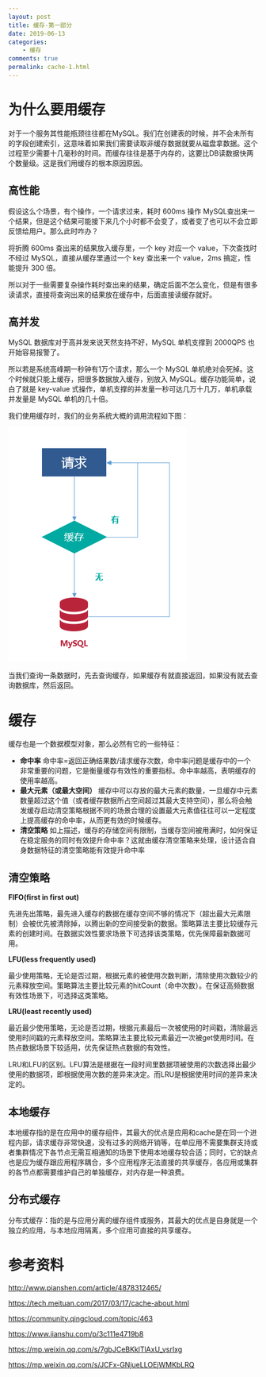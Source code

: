 ```yaml
---
layout: post
title: 缓存-第一部分
date: 2019-06-13
categories:
    - 缓存
comments: true
permalink: cache-1.html
---
```


# 为什么要用缓存

对于一个服务其性能瓶颈往往都在MySQL。我们在创建表的时候，并不会未所有的字段创建索引，这意味着如果我们需要读取非缓存数据就要从磁盘拿数据。这个过程至少需要十几毫秒的时间。而缓存往往是基于内存的，这要比DB读数据快两个数量级。这是我们用缓存的根本原因原因。

## 高性能

假设这么个场景，有个操作，一个请求过来，耗时 600ms 操作 MySQL查出来一个结果，但是这个结果可能接下来几个小时都不会变了，或者变了也可以不会立即反馈给用户。那么此时咋办？

将折腾 600ms 查出来的结果放入缓存里，一个 key 对应一个 value，下次查找时不经过 MySQL，直接从缓存里通过一个 key 查出来一个 value，2ms 搞定，性能提升 300 倍。

所以对于一些需要复杂操作耗时查出来的结果，确定后面不怎么变化，但是有很多读请求，直接将查询出来的结果放在缓存中，后面直接读缓存就好。

## 高并发

MySQL 数据库对于高并发来说天然支持不好，MySQL 单机支撑到 2000QPS 也开始容易报警了。

所以若是系统高峰期一秒钟有1万个请求，那么一个 MySQL 单机绝对会死掉。这个时候就只能上缓存，把很多数据放入缓存，别放入 MySQL。缓存功能简单，说白了就是 key-value 式操作，单机支撑的并发量一秒可达几万十几万，单机承载并发量是 MySQL 单机的几十倍。

我们使用缓存时，我们的业务系统大概的调用流程如下图：

![](/assets/images/posts/cache/cache-1.png)

当我们查询一条数据时，先去查询缓存，如果缓存有就直接返回，如果没有就去查询数据库，然后返回。

# 缓存
缓存也是一个数据模型对象，那么必然有它的一些特征：

- **命中率** 命中率=返回正确结果数/请求缓存次数，命中率问题是缓存中的一个非常重要的问题，它是衡量缓存有效性的重要指标。命中率越高，表明缓存的使用率越高。
- **最大元素（或最大空间）** 缓存中可以存放的最大元素的数量，一旦缓存中元素数量超过这个值（或者缓存数据所占空间超过其最大支持空间），那么将会触发缓存启动清空策略根据不同的场景合理的设置最大元素值往往可以一定程度上提高缓存的命中率，从而更有效的时候缓存。
- **清空策略** 如上描述，缓存的存储空间有限制，当缓存空间被用满时，如何保证在稳定服务的同时有效提升命中率？这就由缓存清空策略来处理，设计适合自身数据特征的清空策略能有效提升命中率

## 清空策略

**FIFO(first in first out)**

先进先出策略，最先进入缓存的数据在缓存空间不够的情况下（超出最大元素限制）会被优先被清除掉，以腾出新的空间接受新的数据。策略算法主要比较缓存元素的创建时间。在数据实效性要求场景下可选择该类策略，优先保障最新数据可用。

**LFU(less frequently used)**

最少使用策略，无论是否过期，根据元素的被使用次数判断，清除使用次数较少的元素释放空间。策略算法主要比较元素的hitCount（命中次数）。在保证高频数据有效性场景下，可选择这类策略。

**LRU(least recently used)**

最近最少使用策略，无论是否过期，根据元素最后一次被使用的时间戳，清除最远使用时间戳的元素释放空间。策略算法主要比较元素最近一次被get使用时间。在热点数据场景下较适用，优先保证热点数据的有效性。

LRU和LFU的区别。LFU算法是根据在一段时间里数据项被使用的次数选择出最少使用的数据项，即根据使用次数的差异来决定。而LRU是根据使用时间的差异来决定的。

## 本地缓存
本地缓存指的是在应用中的缓存组件，其最大的优点是应用和cache是在同一个进程内部，请求缓存非常快速，没有过多的网络开销等，在单应用不需要集群支持或者集群情况下各节点无需互相通知的场景下使用本地缓存较合适；同时，它的缺点也是应为缓存跟应用程序耦合，多个应用程序无法直接的共享缓存，各应用或集群的各节点都需要维护自己的单独缓存，对内存是一种浪费。

## 分布式缓存
分布式缓存：指的是与应用分离的缓存组件或服务，其最大的优点是自身就是一个独立的应用，与本地应用隔离，多个应用可直接的共享缓存。



# 参考资料

http://www.pianshen.com/article/4878312465/

https://tech.meituan.com/2017/03/17/cache-about.html

https://community.qingcloud.com/topic/463

https://www.jianshu.com/p/3c111e4719b8

https://mp.weixin.qq.com/s/7gbJCeBKklTlAxU_vsrIxg

https://mp.weixin.qq.com/s/JCFx-GNjueLLOEjWMKbLRQ
